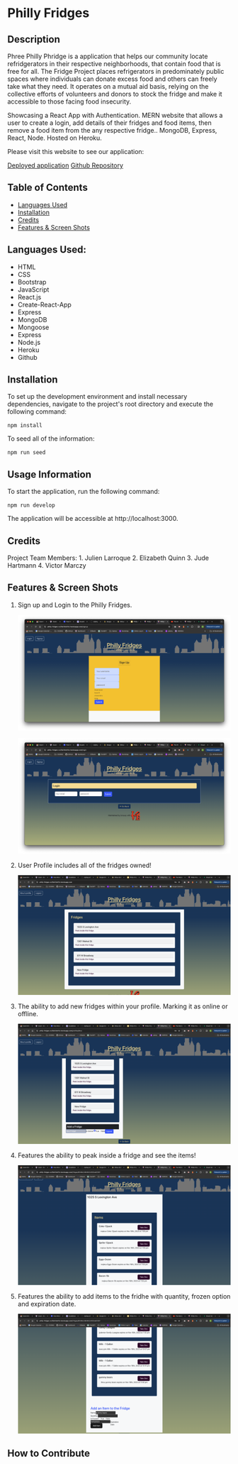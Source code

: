 # Philly Fridges

## Description

Phree Philly Phridge is a application that helps our community locate refridgerators in their respective neighborhoods, that contain food that is free for all. The Fridge Project places refrigerators in predominately public spaces where individuals can donate excess food and others can freely take what they need.  It operates on a mutual aid basis, relying on the collective efforts of volunteers and donors to stock the fridge and make it accessible to those facing food insecurity.

Showcasing a React App with Authentication. MERN website that allows a user to create a login, add details of their fridges and food items, then remove a food item from the any respective fridge.. MongoDB, Express, React, Node. Hosted on Heroku.

Please visit this website to see our application:

[Deployed application](https://philly-fridges-cc29a10dcf3c.herokuapp.com/)
[Github Repository](https://github.com/brousy)

## Table of Contents
- [Languages Used](#languages-used)
- [Installation](#installation)
- [Credits](#credits)
- [Features & Screen Shots](#features--screen-shots)


 
## Languages Used:
* HTML
* CSS
* Bootstrap
* JavaScript
* React.js
* Create-React-App
* Express
* MongoDB
* Mongoose
* Express
* Node.js
* Heroku
* Github

## Installation
To set up the development environment and install necessary dependencies, navigate to the project's root directory and execute the following command:
```
npm install
```
To seed all of the information:
```
npm run seed
```

## Usage Information
To start the application, run the following command:
```
npm run develop
```
The application will be accessible at http://localhost:3000.


## Credits

Project Team Members:
    1. Julien Larroque
    2. Elizabeth Quinn
    3. Jude Hartmann
    4. Victor Marczy


## Features & Screen Shots
1. Sign up and Login to the Philly Fridges.

    ![Signup!](./client/public/signUp.png)

    ![Login](./client/public/login.png)

2. User Profile includes all of the fridges owned!

    ![User Profile Page](./client/public/userProfile.png)
 
3. The ability to add new fridges within your profile. Marking it as online or offline. 
 
    ![Add New Fridge](./client/public/addNewFridge.png)

4. Features the ability to peak inside a fridge and see the items!
 
    ![What's inside?](./client/public/fridgeItems.png)

5. Features the ability to add items to the fridhe with quantity, frozen option and expiration date. 

    ![Add Item](./client/public/addItem.png)


## How to Contribute

